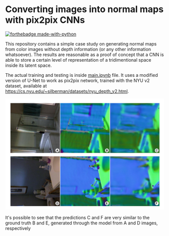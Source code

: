# Converting images into normal maps with pix2pix CNNs

[![forthebadge made-with-python](http://ForTheBadge.com/images/badges/made-with-python.svg)](https://www.python.org/)



This repository contains a simple case study on generating normal maps from color images without depth information (or any other information whatsoever).
The results are reasonable as a proof of concept that a CNN is able to store a certain level of representation of a tridimentional space inside its latent space.

The actual training and testing is inside [main.ipynb](https://github.com/alissone/normal_maps_pix2pix/blob/main/main.ipynb) file. It uses a modified version of U-Net to work as pix2pix network, trained with the NYU v2 dataset, available at https://cs.nyu.edu/~silberman/datasets/nyu_depth_v2.html.

![Result image](https://github.com/alissone/normal_maps_pix2pix/blob/main/result_sample.png?raw=true)

It's possible to see that the predictions C and F are very similar to the ground truth B and E, generated through the model from A and D images, respectively
